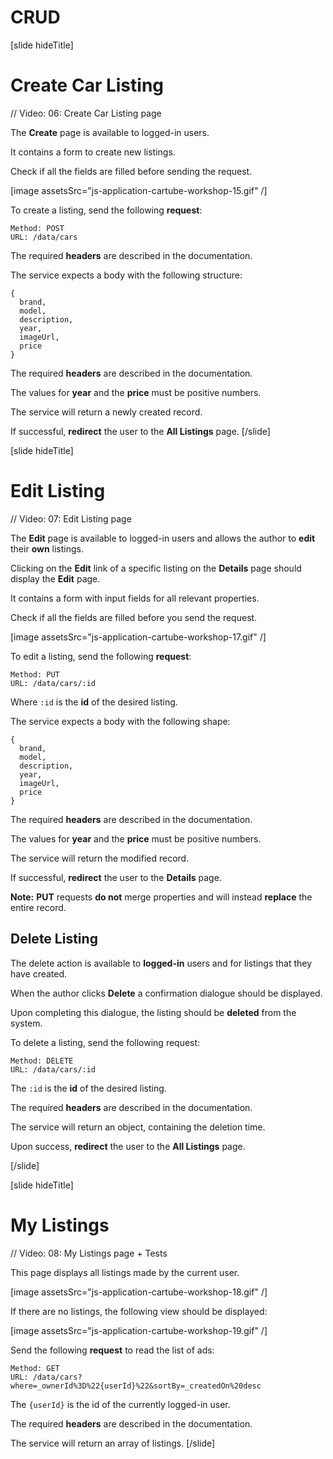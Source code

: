 # CRUD

[slide hideTitle]
# Create Car Listing

// Video: 06: Create Car Listing page 

The **Create** page is available to logged-in users. 

It contains a form to create new listings. 

Check if all the fields are filled before sending the request.

[image assetsSrc="js-application-cartube-workshop-15.gif" /]

To create a listing, send the following **request**:

```
Method: POST 
URL: /data/cars 
```
The required **headers** are described in the documentation. 

The service expects a body with the following structure:
```
{ 
  brand, 
  model, 
  description, 
  year, 
  imageUrl, 
  price 
} 
```
The required **headers** are described in the documentation. 

The values for **year** and the **price** must be positive numbers. 

The service will return a newly created record. 

If successful, **redirect** the user to the **All Listings** page.
[/slide]


[slide hideTitle]
# Edit Listing

// Video: 07: Edit Listing page 

The **Edit** page is available to logged-in users and allows the author to **edit** their **own** listings. 

Clicking on the **Edit** link of a specific listing on the **Details** page should display the **Edit** page. 

It contains a form with input fields for all relevant properties. 

Check if all the fields are filled before you send the request.

[image assetsSrc="js-application-cartube-workshop-17.gif" /]

To edit a listing, send the following **request**:

```
Method: PUT 
URL: /data/cars/:id 
```

Where `:id` is the **id** of the desired listing.

The service expects a body with the following shape:

```
{ 
  brand, 
  model, 
  description, 
  year, 
  imageUrl, 
  price 
} 
```
The required **headers** are described in the documentation. 

The values for **year** and the **price** must be positive numbers. 

The service will return the modified record. 

If successful, **redirect** the user to the **Details** page.

**Note:** **PUT** requests **do not** merge properties and will instead **replace** the entire record. 

## Delete Listing 

The delete action is available to **logged-in** users and for listings that they have created. 

When the author clicks **Delete** a confirmation dialogue should be displayed. 

Upon completing this dialogue, the listing should be **deleted** from the system.

To delete a listing, send the following request:


```
Method: DELETE 
URL: /data/cars/:id 
```

The `:id` is the **id** of the desired listing. 

The required **headers** are described in the documentation. 

The service will return an object, containing the deletion time. 

Upon success, **redirect** the user to the **All Listings** page.

[/slide]

[slide hideTitle]
# My Listings

// Video: 08: My Listings page + Tests 

This page displays all listings made by the current user. 

[image assetsSrc="js-application-cartube-workshop-18.gif" /]

If there are no listings, the following view should be displayed:

[image assetsSrc="js-application-cartube-workshop-19.gif" /]

Send the following **request** to read the list of ads:

```
Method: GET 
URL: /data/cars?where=_ownerId%3D%22{userId}%22&sortBy=_createdOn%20desc 
```

The `{userId}` is the id of the currently logged-in user.

The required **headers** are described in the documentation. 

The service will return an array of listings.
[/slide]

